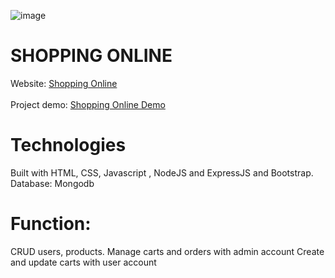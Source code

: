 ![image](https://github.com/DuyThong28/shopping-online/assets/116278919/8392aeca-4712-43e4-93a1-b96608ecb922)

# SHOPPING ONLINE
Website: <a href="https://shop-online-l9o5.onrender.com/product" target="_blank">Shopping Online</a><br></br>
Project demo: <a href="https://clipchamp.com/watch/cLAFDzYb5sr" target="_blank">Shopping Online Demo</a>

# Technologies
Built with HTML, CSS, Javascript , NodeJS and ExpressJS and Bootstrap.
Database: Mongodb

# Function:
CRUD users, products.
Manage carts and orders with admin account
Create and update carts with user account

